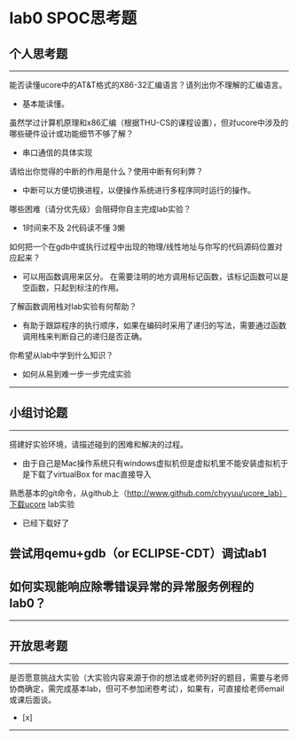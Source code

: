 # lab0 SPOC思考题

## 个人思考题

---

能否读懂ucore中的AT&T格式的X86-32汇编语言？请列出你不理解的汇编语言。
- 基本能读懂。

>  

虽然学过计算机原理和x86汇编（根据THU-CS的课程设置），但对ucore中涉及的哪些硬件设计或功能细节不够了解？
- 串口通信的具体实现

>   

请给出你觉得的中断的作用是什么？使用中断有何利弊？
- 中断可以方便切换进程，以便操作系统进行多程序同时运行的操作。

>   

哪些困难（请分优先级）会阻碍你自主完成lab实验？
- 1时间来不及
  2代码读不懂
  3懒

>   

如何把一个在gdb中或执行过程中出现的物理/线性地址与你写的代码源码位置对应起来？
- 可以用函数调用来区分。
在需要注明的地方调用标记函数，该标记函数可以是空函数，只起到标注的作用。

>   

了解函数调用栈对lab实验有何帮助？
- 有助于跟踪程序的执行顺序，如果在编码时采用了递归的写法，需要通过函数调用栈来判断自己的递归是否正确。

>   

你希望从lab中学到什么知识？
- 如何从易到难一步一步完成实验

>   

---

## 小组讨论题

---

搭建好实验环境，请描述碰到的困难和解决的过程。
- 由于自己是Mac操作系统只有windows虚拟机但是虚拟机里不能安装虚拟机于是下载了virtualBox for mac直接导入

> 

熟悉基本的git命令，从github上（http://www.github.com/chyyuu/ucore_lab）下载ucore lab实验
- 已经下载好了

> 

尝试用qemu+gdb（or ECLIPSE-CDT）调试lab1
- 

> 

如何实现能响应除零错误异常的异常服务例程的lab0？
-   

> 

---

## 开放思考题

---

是否愿意挑战大实验（大实验内容来源于你的想法或老师列好的题目，需要与老师协商确定，需完成基本lab，但可不参加闭卷考试），如果有，可直接给老师email或课后面谈。
- [x]  

>  

---
